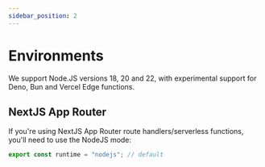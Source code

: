```yaml
---
sidebar_position: 2
---
```


# Environments

We support Node.JS versions 18, 20 and 22, with experimental support for Deno, Bun and Vercel Edge functions.

## NextJS App Router

If you're using NextJS App Router route handlers/serverless functions, you'll need to use the NodeJS mode:

```js
export const runtime = "nodejs"; // default
```
